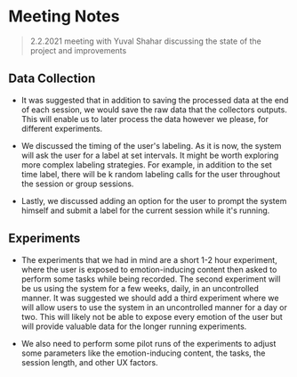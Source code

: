 # Meeting Notes

> 2.2.2021 meeting with Yuval Shahar discussing the state of the project and improvements

## Data Collection

* It was suggested that in addition to saving the processed data at the end of each session, we would save the raw data that the collectors outputs.
This will enable us to later process the data however we please, for different experiments.

* We discussed the timing of the user's labeling. As it is now, the system will ask the user for a label at set intervals.
It might be worth exploring more complex labeling strategies. For example, in addition to the set time label, there will be k random labeling calls
for the user throughout the session or group sessions.

* Lastly, we discussed adding an option for the user to prompt the system himself and submit a label for the current session while it's running.

## Experiments

* The experiments that we had in mind are a short 1-2 hour experiment, where the user is exposed to emotion-inducing content then asked
to perform some tasks while being recorded. The second experiment will be us using the system for a few weeks, daily, in an uncontrolled manner.
It was suggested we should add a third experiment where we will allow users to use the system in an uncontrolled manner for a day or two. This will likely not be able
to expose every emotion of the user but will provide valuable data for the longer running experiments.

* We also need to perform some pilot runs of the experiments to adjust some parameters like the emotion-inducing content, the tasks, the session length, and other UX factors.

